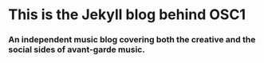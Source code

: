 # This is the Jekyll blog behind OSC1
### An independent music blog covering both the creative and the social sides of avant-garde music.
